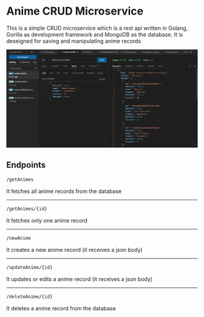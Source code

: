 # Anime CRUD Microservice

This is a simple CRUD microservice which is a rest api written in Golang, Gorilla as development framework and MongoDB as the database. It is deseigned for saving and manipulating anime records

![Real File](https://raw.githubusercontent.com/Debetome/Anime-CRUD-microservice/master/assets/records.png)

## Endpoints


```Bash
/getAnimes           
```
It fetches all anime records from the database

---

```Bash
/getAnimes/{id}      
```
It fetches only one anime record

---

```Bash
/newAnime
```
It creates a new anime record (it receives a json body)

---

```Bash
/updateAnime/{id}
```
It updates or edits a anime record (it receives a json body)

---

```Bash
/deleteAnime/{id}
```
It deletes a anime record from the database